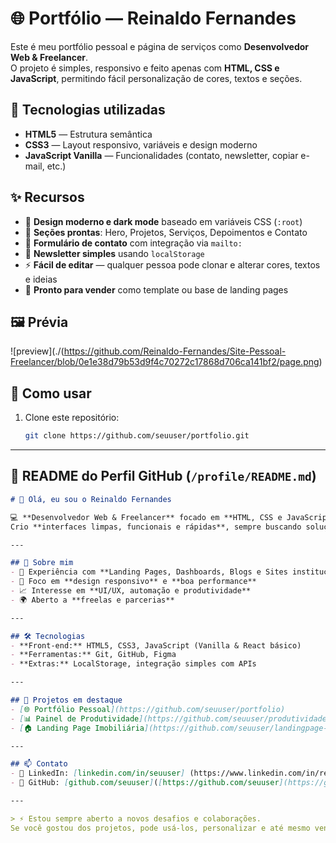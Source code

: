 
# 🌐 Portfólio — Reinaldo Fernandes

Este é meu portfólio pessoal e página de serviços como **Desenvolvedor Web & Freelancer**.  
O projeto é simples, responsivo e feito apenas com **HTML, CSS e JavaScript**, permitindo fácil personalização de cores, textos e seções.

## 🚀 Tecnologias utilizadas
- **HTML5** — Estrutura semântica
- **CSS3** — Layout responsivo, variáveis e design moderno
- **JavaScript Vanilla** — Funcionalidades (contato, newsletter, copiar e-mail, etc.)

## ✨ Recursos
- 🎨 **Design moderno e dark mode** baseado em variáveis CSS (`:root`)
- 📂 **Seções prontas**: Hero, Projetos, Serviços, Depoimentos e Contato
- 📨 **Formulário de contato** com integração via `mailto:`
- 📰 **Newsletter simples** usando `localStorage`
- ⚡ **Fácil de editar** — qualquer pessoa pode clonar e alterar cores, textos e ideias
- 💼 **Pronto para vender** como template ou base de landing pages

## 🖼️ Prévia
![preview](./(https://github.com/Reinaldo-Fernandes/Site-Pessoal-Freelancer/blob/0e1e38d79b53d9f4c70272c17868d706ca141bf2/page.png) <!-- você pode gerar e colocar um print da página -->

## 🔧 Como usar
1. Clone este repositório:
   ```bash
   git clone https://github.com/seuuser/portfolio.git


---

## 📌 README do Perfil GitHub (`/profile/README.md`)

```markdown
# 👋 Olá, eu sou o Reinaldo Fernandes

💻 **Desenvolvedor Web & Freelancer** focado em **HTML, CSS e JavaScript**.  
Crio **interfaces limpas, funcionais e rápidas**, sempre buscando soluções simples e acessíveis.

---

## 🚀 Sobre mim
- 🔨 Experiência com **Landing Pages, Dashboards, Blogs e Sites institucionais**
- 🎯 Foco em **design responsivo** e **boa performance**
- 📈 Interesse em **UI/UX, automação e produtividade**
- 🌍 Aberto a **freelas e parcerias**

---

## 🛠️ Tecnologias
- **Front-end:** HTML5, CSS3, JavaScript (Vanilla & React básico)
- **Ferramentas:** Git, GitHub, Figma
- **Extras:** LocalStorage, integração simples com APIs

---

## 📌 Projetos em destaque
- [🌐 Portfólio Pessoal](https://github.com/seuuser/portfolio)  
- [📊 Painel de Produtividade](https://github.com/seuuser/produtividade)  
- [🏠 Landing Page Imobiliária](https://github.com/seuuser/landingpage-imoveis)

---

## 📫 Contato
- 💼 LinkedIn: [linkedin.com/in/seuuser] (https://www.linkedin.com/in/reinaldo-fernandes-4a639a2b1/)
- 🐙 GitHub: [github.com/seuuser]([https://github.com/seuuser](https://github.com/Reinaldo-Fernandes))

---

> ⚡ Estou sempre aberto a novos desafios e colaborações.  
Se você gostou dos projetos, pode usá-los, personalizar e até mesmo vender os designs 😉


